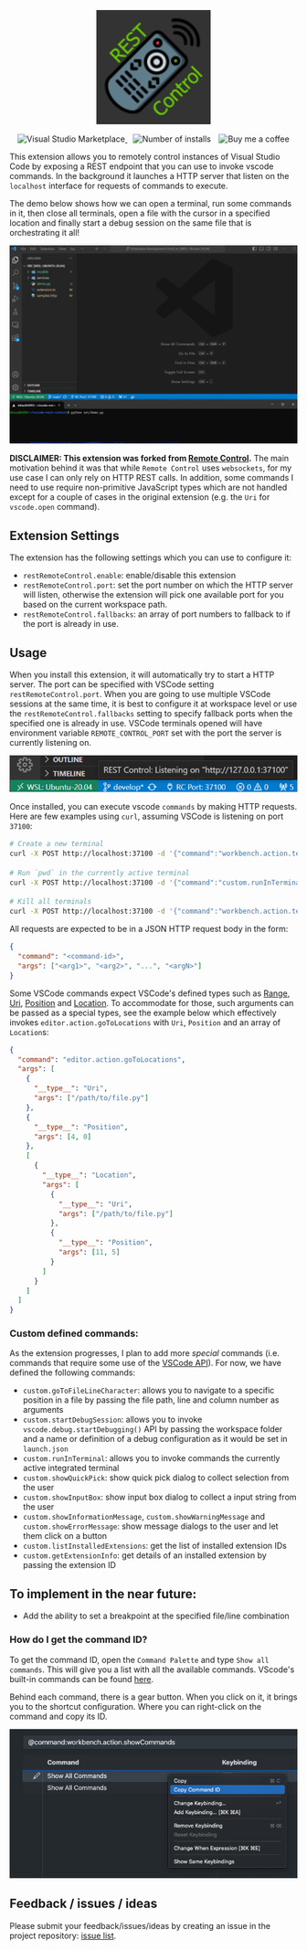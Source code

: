 <p align="center">
  <a href="https://marketplace.visualstudio.com/items?itemName=dpar39.vscode-rest-control">
    <img alt="REST Control" src="./assets/logo.drawio.png" height="200">
  </a>
</p>

<p align="center">
  <a href="https://marketplace.visualstudio.com/items?itemName=dpar39.vscode-rest-control" title="Check it out on the Visual Studio Marketplace">
    <img src="https://vscode-marketplace-badge.vercel.app/api/badge/version/dpar39.vscode-rest-control" alt="Visual Studio Marketplace" style="display: inline-block" />
  </a>

  <img src="https://vscode-marketplace-badge.vercel.app/api/badge/installs/dpar39.vscode-rest-control" alt="Number of installs"  style="display: inline-block;margin-left:10px" />

  <a href="https://www.buymeacoffee.com/dpar39" title="Buy me a coffee" style="margin-left:10px">
    <img src="https://img.shields.io/badge/Buy%20me%20a%20coffee-$3-blue?logo=buy-me-a-coffee&style=flat" alt="Buy me a coffee" style="display: inline-block" />
  </a>
</p>

This extension allows you to remotely control instances of Visual Studio Code by exposing a REST endpoint that you can use to invoke vscode commands. In the background it launches a HTTP server that listen on the `localhost` interface for requests of commands to execute.

The demo below shows how we can open a terminal, run some commands in it, then close all terminals, open a file with the cursor in a specified location and finally start a debug session on the same file that is orchestrating it all!

![sample automation demo](assets/automation-demo.gif)

**DISCLAIMER: This extension was forked from [Remote Control](https://github.com/estruyf/vscode-remote-control).**
The main motivation behind it was that while `Remote Control` uses `websockets`, for my use case I can only rely on HTTP REST calls. In addition, some commands I need to use require non-primitive JavaScript types which are not handled except for a couple of cases in the original extension (e.g. the `Uri` for `vscode.open` command).

## Extension Settings

The extension has the following settings which you can use to configure it:

- `restRemoteControl.enable`: enable/disable this extension
- `restRemoteControl.port`: set the port number on which the HTTP server will listen, otherwise the extension will pick one available port for you based on the current workspace path.
- `restRemoteControl.fallbacks`: an array of port numbers to fallback to if the port is already in use.

## Usage

When you install this extension, it will automatically try to start a HTTP server. The port can be specified with VSCode setting `restRemoteControl.port`. When you are going to use multiple VSCode sessions at the same time, it is best to configure it at workspace level or use the `restRemoteControl.fallbacks` setting to specify fallback ports when the specified one is already in use. VSCode terminals opened will have environment variable `REMOTE_CONTROL_PORT` set with the port the server is currently listening on.

![status bar listening message](assets/statusbar-item.png)


Once installed, you can execute vscode `commands` by making HTTP requests. Here are few examples using `curl`, assuming VSCode is listening on port `37100`:

```bash
# Create a new terminal
curl -X POST http://localhost:37100 -d '{"command":"workbench.action.terminal.new"}'

# Run `pwd` in the currently active terminal
curl -X POST http://localhost:37100 -d '{"command":"custom.runInTerminal", "args": ["pwd"]}'

# Kill all terminals
curl -X POST http://localhost:37100 -d '{"command":"workbench.action.terminal.killAll"}'
```

All requests are expected to be in a JSON HTTP request body in the form:
```json
{
  "command": "<command-id>",
  "args": ["<arg1>", "<arg2>", "...", "<argN>"]
}
```

Some VSCode commands expect VSCode's defined types such as [Range](https://code.visualstudio.com/api/references/vscode-api#Range), [Uri](https://code.visualstudio.com/api/references/vscode-api#Uri), [Position](https://code.visualstudio.com/api/references/vscode-api#Position) and [Location](https://code.visualstudio.com/api/references/vscode-api#Location). To accommodate for those, such arguments can be passed as a special types, see the example below which effectively invokes `editor.action.goToLocations` with `Uri`, `Position` and an array of `Location`s:

```json
{
  "command": "editor.action.goToLocations",
  "args": [
    {
      "__type__": "Uri",
      "args": ["/path/to/file.py"]
    },
    {
      "__type__": "Position",
      "args": [4, 0]
    },
    [
      {
        "__type__": "Location",
        "args": [
          {
            "__type__": "Uri",
            "args": ["/path/to/file.py"]
          },
          {
            "__type__": "Position",
            "args": [11, 5]
          }
        ]
      }
    ]
  ]
}
```

### Custom defined commands:

As the extension progresses, I plan to add more _special_ commands (i.e. commands that require some use of the [VSCode API](https://code.visualstudio.com/api/references/vscode-api)). For now, we have defined the following commands:

- `custom.goToFileLineCharacter`: allows you to navigate to a specific position in a file by passing the file path, line and column number as arguments
- `custom.startDebugSession`: allows you to invoke `vscode.debug.startDebugging()` API by passing the workspace folder and a name or definition of a debug configuration as it would be set in `launch.json`
- `custom.runInTerminal`: allows you to invoke commands the currently active integrated terminal
- `custom.showQuickPick`: show quick pick dialog to collect selection from the user
- `custom.showInputBox`: show input box dialog to collect a input string from the user
- `custom.showInformationMessage`, `custom.showWarningMessage` and `custom.showErrorMessage`: show message dialogs to the user and let them click on a button
- `custom.listInstalledExtensions`: get the list of installed extension IDs
- `custom.getExtensionInfo`: get details of an installed extension by passing the extension ID

## To implement in the near future:
- Add the ability to set a breakpoint at the specified file/line combination


### How do I get the command ID?

To get the command ID, open the `Command Palette` and type `Show all commands`. This will give you a list with all the available commands. VScode's built-in commands can be found [here](https://code.visualstudio.com/api/references/commands).

Behind each command, there is a gear button. When you click on it, it brings you to the shortcut configuration. Where you can right-click on the command and copy its ID.

![how to get the command id](assets/command-id.png)

## Feedback / issues / ideas

Please submit your feedback/issues/ideas by creating an issue in the project repository: [issue list](https://github.com/dpar39/vscode-rest-control/issues).
